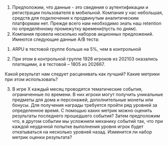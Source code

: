  1. Предположим, что данные - это сведения о аутентификации и регистрации пользователя в мобильной. Компания у нас небольшая, средств для подключения к продвинутым аналитическим платформам нет. Прежде всего нам необходимо знать наш retention по определённому промежутку времени(пусть по дням).
 2. Компания провела несколько наборов акционных предложений.   Имеются следующие данные A/B теста:
1) ARPU в тестовой группе больше на 5%, чем в контрольной

2) При этом в контрольной группе 1928 игроков из 202103 оказались платящими, а в тестовой – 1805 из 202667.

Какой результат нам следует расценивать как лучший? Какие метрики при этом использовать?

  3. В игре X каждый месяц проводятся тематические события, ограниченные по времени. В них игроки могут получить уникальные предметы для дома и персонажей,   дополнительные монеты или бонусы. Для получения награды требуется пройти ряд уровней за определенное время. С помощью каких метрик можно оценить результаты последнего прошедшего события?
 Затем предположим что, в другом событии мы усложнили механику событий так, что при каждой неудачной попытке выполнения уровня игрок будет откатываться на несколько уровней назад.  Изменится ли набор метрик оценки результата?
